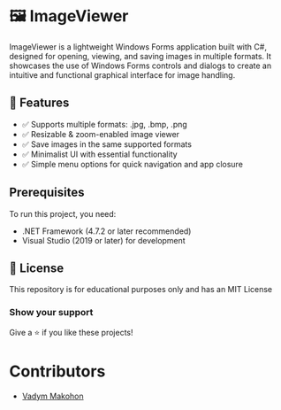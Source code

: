 # 🖼️ ImageViewer
ImageViewer is a lightweight Windows Forms application built with C#, designed for opening, viewing, and saving images in multiple formats. It showcases the use of Windows Forms controls and dialogs to create an intuitive and functional graphical interface for image handling.

## 🚀 Features
- ✅ Supports multiple formats: .jpg, .bmp, .png
- ✅ Resizable & zoom-enabled image viewer
- ✅ Save images in the same supported formats
- ✅ Minimalist UI with essential functionality
- ✅ Simple menu options for quick navigation and app closure

## Prerequisites
To run this project, you need:
- .NET Framework (4.7.2 or later recommended)
- Visual Studio (2019 or later) for development

## 📜 License

This repository is for educational purposes only and has an MIT License

### Show your support

Give a ⭐ if you like these projects!

# Contributors

- [Vadym Makohon](https://github.com/VadymMakohon)
